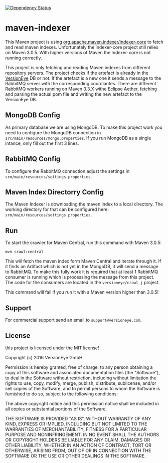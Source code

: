 [![Dependency Status](https://www.versioneye.com/user/projects/56d6ba3dfa908e000e348ffc/badge.svg?style=flat)](https://www.versioneye.com/user/projects/56d6ba3dfa908e000e348ffc)

# maven-indexer

This Maven project is using
[org.apache.maven.indexer/indexer-core](https://www.versioneye.com/java/org.apache.maven.indexer:indexer-core/5.1.1)
to fetch and read maven indexes. Unfortunately the indexer-core project still relies on
Maven 3.0.5. With higher versions of Maven the indexer-core is not running correctly.

This project is only fetching and reading Maven indexes from different repository servers.
The project checks if the artefact is already in the [VersionEye](https://www.versioneye.com)
DB or not. If the artefact
is a new one it sends a message to the RabbitMQ server with the corresponding coordiantes.
There are different RabbitMQ workers running on Maven 3.3.X withe Eclipse Aether,
fetching and parsing the actual pom file and writing the new artefact to the VersionEye DB.

## MongoDB Config

As primary database we are using MongoDB. To make this project work you need to configure
the MongoDB connection in `src/main/resources/mongo.properties`. If you run MongoDB as a
single intance, only fill out the first 3 lines.

## RabbitMQ Config

To configure the RabbitMQ connection adjust the settings in `srm/main/resources/settings.properties`.

## Maven Index Directorry Config

The Maven Indexer is downloading the maven index to a local directory. The working directory for
that can be configured here: `srm/main/resources/settings.properties`.

## Run

To start the crawler for Maven Central, run this command with Maven 3.0.5:

```
mvn crawl:central
```

This will fetch the maven index form Maven Central and iterate through it. If it finds an
Artifact which is not yet in the MongoDB, it will send a message to RabbitMQ. To make this
fully work it is required that at least 1 RabbitMQ consumer is running which is processing
the message from this project. The code for the consumers are located in the `versioneye/crawl_j`
project.

This command will fail if you run it with a Maven version higher than 3.0.5!

## Support

For commercial support send an email to `support@versioneye.com`.

## License

this project is licensed under the MIT license!

Copyright (c) 2016 VersionEye GmbH

Permission is hereby granted, free of charge, to any person obtaining a copy of this software and associated documentation files (the "Software"), to deal in the Software without restriction, including without limitation the rights to use, copy, modify, merge, publish, distribute, sublicense, and/or sell copies of the Software, and to permit persons to whom the Software is furnished to do so, subject to the following conditions:

The above copyright notice and this permission notice shall be included in all copies or substantial portions of the Software.

THE SOFTWARE IS PROVIDED "AS IS", WITHOUT WARRANTY OF ANY KIND, EXPRESS OR IMPLIED, INCLUDING BUT NOT LIMITED TO THE WARRANTIES OF MERCHANTABILITY, FITNESS FOR A PARTICULAR PURPOSE AND NONINFRINGEMENT. IN NO EVENT SHALL THE AUTHORS OR COPYRIGHT HOLDERS BE LIABLE FOR ANY CLAIM, DAMAGES OR OTHER LIABILITY, WHETHER IN AN ACTION OF CONTRACT, TORT OR OTHERWISE, ARISING FROM, OUT OF OR IN CONNECTION WITH THE SOFTWARE OR THE USE OR OTHER DEALINGS IN THE SOFTWARE.
